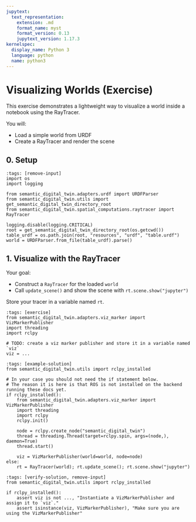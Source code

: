 ```yaml
---
jupytext:
  text_representation:
    extension: .md
    format_name: myst
    format_version: 0.13
    jupytext_version: 1.17.3
kernelspec:
  display_name: Python 3
  language: python
  name: python3
---
```


# Visualizing Worlds (Exercise)

This exercise demonstrates a lightweight way to visualize a world inside a notebook using the RayTracer.

You will:
- Load a simple world from URDF
- Create a RayTracer and render the scene

## 0. Setup

```{code-cell} ipython3
:tags: [remove-input]
import os
import logging

from semantic_digital_twin.adapters.urdf import URDFParser
from semantic_digital_twin.utils import get_semantic_digital_twin_directory_root
from semantic_digital_twin.spatial_computations.raytracer import RayTracer

logging.disable(logging.CRITICAL)
root = get_semantic_digital_twin_directory_root(os.getcwd())
table_urdf = os.path.join(root, "resources", "urdf", "table.urdf")
world = URDFParser.from_file(table_urdf).parse()
```

## 1. Visualize with the RayTracer
Your goal:
- Construct a `RayTracer` for the loaded `world`
- Call `update_scene()` and show the scene with `rt.scene.show("jupyter")`

Store your tracer in a variable named `rt`.

```{code-cell} ipython3
:tags: [exercise]
from semantic_digital_twin.adapters.viz_marker import VizMarkerPublisher
import threading
import rclpy

# TODO: create a viz marker publisher and store it in a variable named `viz`
viz = ...
```

```{code-cell} ipython3
:tags: [example-solution]
from semantic_digital_twin.utils import rclpy_installed

# In your case you should not need the if statement below. 
# The reason it is here is that ROS is not installed on the backend running these docs yet.
if rclpy_installed():
    from semantic_digital_twin.adapters.viz_marker import VizMarkerPublisher
    import threading
    import rclpy
    rclpy.init()
    
    node = rclpy.create_node("semantic_digital_twin")
    thread = threading.Thread(target=rclpy.spin, args=(node,), daemon=True)
    thread.start()
    
    viz = VizMarkerPublisher(world=world, node=node)
else:
    rt = RayTracer(world); rt.update_scene(); rt.scene.show("jupyter")
```

```{code-cell} ipython3
:tags: [verify-solution, remove-input]
from semantic_digital_twin.utils import rclpy_installed

if rclpy_installed():
    assert viz is not ..., "Instantiate a VizMarkerPublisher and assign it to `viz`."
    assert isinstance(viz, VizMarkerPublisher), "Make sure you are using the VizMarkerPublisher"
```
